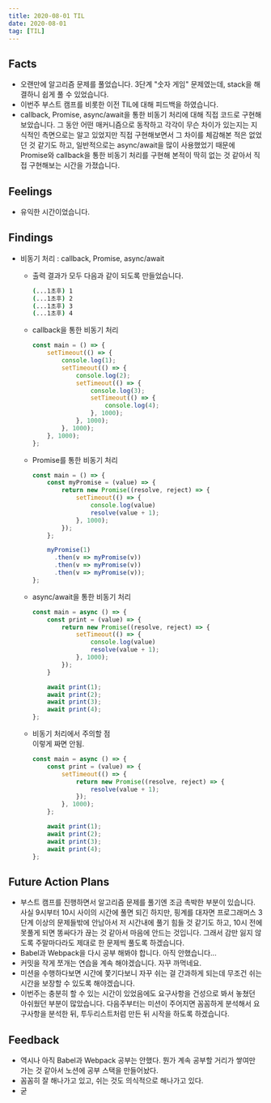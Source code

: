 ```yaml
---
title: 2020-08-01 TIL
date: 2020-08-01
tag: [TIL]
---
```


## Facts

- 오랜만에 알고리즘 문제를 풀었습니다. 3단계 "숫자 게임" 문제였는데, stack을 해결하니 쉽게 풀 수 있었습니다.
- 이번주 부스트 캠프를 비롯한 이전 TIL에 대해 피드백을 하였습니다.
- callback, Promise, async/await을 통한 비동기 처리에 대해 직접 코드로 구현해보았습니다. 그 동안 어떤 매커니즘으로 동작하고 각각이 무슨 차이가 있는지는 지식적인 측면으로는 알고 있었지만 직접 구현해보면서 그 차이를 체감해본 적은 없었던 것 같기도 하고, 일반적으로는 async/await을 많이 사용했었기 때문에 Promise와 callback을 통한 비동기 처리를 구현해 본적이 딱히 없는 것 같아서 직접 구현해보는 시간을 가졌습니다.

## Feelings

- 유익한 시간이었습니다.

## Findings

- 비동기 처리 : callback, Promise, async/await  
  - 출력 결과가 모두 다음과 같이 되도록 만들었습니다.

    ```bash
    (...1초후) 1
    (...1초후) 2
    (...1초후) 3
    (...1초후) 4
    ```

  - callback을 통한 비동기 처리

    ```javascript
    const main = () => {
        setTimeout(() => {
            console.log(1);
            setTimeout(() => {
                console.log(2);
                setTimeout(() => {
                    console.log(3);
                    setTimeout(() => {
                        console.log(4);
                    }, 1000);
                }, 1000);
            }, 1000);
        }, 1000);
    };
    ```
  
  - Promise를 통한 비동기 처리

    ```javascript
    const main = () => {
        const myPromise = (value) => {
            return new Promise((resolve, reject) => {
                setTimeout(() => {
                    console.log(value)
                    resolve(value + 1);
                }, 1000);
            });
        };

        myPromise(1)
          .then(v => myPromise(v))
          .then(v => myPromise(v))
          .then(v => myPromise(v));
    };
    ```
  
  - async/await을 통한 비동기 처리

    ```javascript
    const main = async () => {
        const print = (value) => {
            return new Promise((resolve, reject) => {
                setTimeout(() => {
                    console.log(value)
                    resolve(value + 1);
                }, 1000);
            });
        }

        await print(1);
        await print(2);
        await print(3);
        await print(4);
    };
    ```
  
  - 비동기 처리에서 주의할 점  
    이렇게 짜면 안됨.

    ```javascript
    const main = async () => {
        const print = (value) => {
            setTimeout(() => {
                return new Promise((resolve, reject) => {
                    resolve(value + 1);
                });
            }, 1000);
        };

        await print(1);
        await print(2);
        await print(3);
        await print(4);
    };
    ```

## Future Action Plans

- 부스트 캠프를 진행하면서 알고리즘 문제를 풀기엔 조금 촉박한 부분이 있습니다. 사실 9시부터 10시 사이의 시간에 풀면 되긴 하지만, 핑계를 대자면 프로그래머스 3단계 이상의 문제들밖에 안남아서 저 시간내에 풀기 힘들 것 같기도 하고, 10시 전에 못풀게 되면 똥싸다가 끊는 것 같아서 마음에 안드는 것입니다. 그래서 감만 잃지 않도록 주말마다라도 제대로 한 문제씩 풀도록 하겠습니다.
- Babel과 Webpack을 다시 공부 해봐야 합니다. 아직 안했습니다...
- 커밋을 작게 쪼개는 연습을 계속 해야겠습니다. 자꾸 까먹네요.
- 미션을 수행하다보면 시간에 쫓기다보니 자꾸 쉬는 걸 간과하게 되는데 무조건 쉬는 시간을 보장할 수 있도록 해야겠습니다.
- 이번주는 충분히 할 수 있는 시간이 있었음에도 요구사항을 건성으로 봐서 놓쳤던 아쉬웠던 부분이 많았습니다. 다음주부터는 미션이 주어지면 꼼꼼하게 분석해서 요구사항을 분석한 뒤, 투두리스트처럼 만든 뒤 시작을 하도록 하겠습니다.

## Feedback

- 역시나 아직 Babel과 Webpack 공부는 안했다. 뭔가 계속 공부할 거리가 쌓여만 가는 것 같아서 노션에 공부 스택을 만들어놨다.
- 꼼꼼히 잘 해나가고 있고, 쉬는 것도 의식적으로 해나가고 있다.
- 굳

